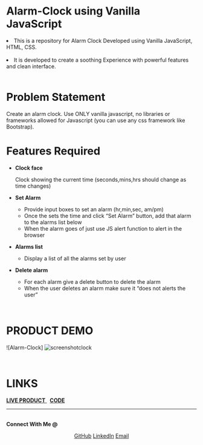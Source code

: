 # Alarm-Clock using Vanilla JavaScript

<li>This is a repository for Alarm Clock Developed using Vanilla JavaScript, HTML, CSS.</li>
<br>
<li> It is developed to create a soothing Experience with powerful features and clean interface.</li>
<br>

# Problem Statement

Create an alarm clock. Use ONLY vanilla javascript, no libraries or frameworks allowed for Javascript (you can use any css framework like Bootstrap).
<br>

# Features Required

- <b>Clock face</b><br>

  Clock showing the current time (seconds,mins,hrs should change as time changes)

- <b>Set Alarm</b> <br>

  - Provide input boxes to set an alarm (hr,min,sec, am/pm)
  - Once the sets the time and click “Set Alarm” button, add that alarm to the alarms list below
  - When the alarm goes of just use JS alert function to alert in the browser

- <b>Alarms list</b> <br>

  - Display a list of all the alarms set by user
 
- <b>Delete alarm</b> <br>
  - For each alarm give a delete button to delete the alarm
  - When the user deletes an alarm make sure it “does not alerts the user”

<br>

# PRODUCT DEMO

![Alarm-Clock] ![screenshotclock](https://user-images.githubusercontent.com/86460997/209657074-96b37057-2207-4c72-ba85-48bdc255e76e.png)
 
 <br>

# LINKS

 <!-- Page demo--> 
 <a href = ""> <b>LIVE PRODUCT</b> </a>  &nbsp; <!-- repositary--> <a href = ""> <b>CODE</b> </a> <br> 

--------------------------------------------------------------------------------------------------------------------------------------------------------
<br>
<strong>Connect With Me @</strong>

<p align="center">
<a href="https://github.com/Saurabhdixit93">GitHub</a>
<a href="https://www.linkedin.com/in/saurabh-dixit-01b675215">LinkedIn</a>
<a href="mailto:smartds2550@gmail.com">Email</a>

</p>







 

